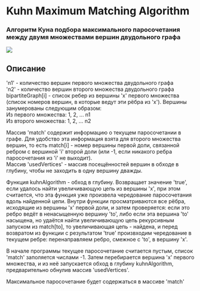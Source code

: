 # Kuhn Maximum Matching Algorithm
### Алгоритм Куна подбора максимального паросочетания между двумя множествами вершин двудольного графа
![](https://sun9-40.userapi.com/c857632/v857632643/11782f/H61M5zvTnGc.jpg)

## Описание
'n1' - количество вершин первого множества двудольного графа  
'n2' - количество вершин второго множества двудольного графа  
bipartiteGraph[i] - список ребер из вершины 'x' первого множества (список номеров вершин, в которые ведут эти рёбра из 'x'). Вершины занумерованы следующим образом:  
Из первого множества: 1, 2, ... n1  
Из второго множества: 1, 2, ... n2  

Массив 'match' содержит информацию о текущем паросочетании в графе. Для удобство эта информация взята для второго множества вершин, то есть match[i] - номер вершины первой доли, связанной ребром с вершиной 'i' второй доли (или -1, если никакого ребра паросочетания из 'i' не выходит).  
Массив 'usedVertices' - массив посещённостей вершин в обходе в глубину, чтобы не заходить в одну вершину дважды.

Функция kuhnAlgorithm - обход в глубину. Возвращает значение 'true', если удалось найти увеличивающую цепь из вершины 'x', при этом считается, что эта функция уже произвела чередование паросочетания вдоль найденной цепи. Внутри функции просматриваются все рёбра, исходящие из вершины 'x' первой доли, и затем проверяется: если это ребро ведёт в ненасыщенную вершину 'to', либо если эта вершина 'to' насыщена, но удаётся найти увеличивающую цепь рекурсивным запуском из match[to], то увеличивающая цепь - найдена, и перед возвратом из функции с результатом 'true' произвходим чередование в текущем ребре: перенаправляем ребро, смежное с 'to', в вершину 'x'.

В начале программы текущее паросочетание считается пустым, список 'match' заполяется числами -1. Затем перебирается вершина 'x' первого множества, и из неё запускается обход в глубину kuhnAlgorithm, предварительно обнулив массив 'usedVertices'.

Максимальное паросочетание будет содержаться в массиве 'match'
